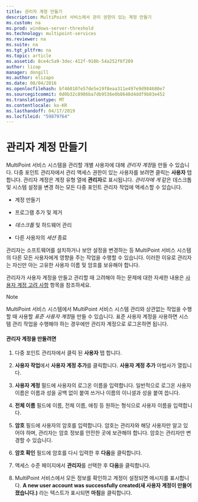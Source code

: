 ```yaml
---
title: 관리자 계정 만들기
description: MultiPoint 서비스에서 관리 권한이 있는 계정 만들기
ms.custom: na
ms.prod: windows-server-threshold
ms.technology: multipoint-services
ms.reviewer: na
ms.suite: na
ms.tgt_pltfrm: na
ms.topic: article
ms.assetid: 8ce4c5a9-3dec-412f-910b-54a252f8f209
author: lizap
manager: dongill
ms.author: elizapo
ms.date: 08/04/2016
ms.openlocfilehash: bf460107e57de5e19f8eaa311e497e9d984680e7
ms.sourcegitcommit: 0d0b32c8986ba7db9536e0b8648d4ddf9b03e452
ms.translationtype: MT
ms.contentlocale: ko-KR
ms.lasthandoff: 04/17/2019
ms.locfileid: "59879764"
---
```

# <a name="create-an-administrative-user-account"></a>관리자 계정 만들기
MultiPoint 서비스 시스템을 관리할 개별 사용자에 대해 *관리자 계정*을 만들 수 있습니다. 다중 포인트 관리자에서 관리 액세스 권한이 있는 사용자를 보려면 클릭는 **사용자** 탭 합니다. 관리자 계정은 계정 유형 열에 **관리자**로 표시됩니다. *관리자에 게* 같은 데스크톱 및 시스템 설정을 변경 하는 모든 다중 포인트 관리자 작업에 액세스할 수 있습니다.  
  
-   계정 만들기  
  
-   프로그램 추가 및 제거  
  
-   *데스크톱* 및 하드웨어 관리  
  
-   다른 사용자의 *세션* 종료  
  
관리자는 소프트웨어를 설치하거나 보안 설정을 변경하는 등 MultiPoint 서비스 시스템의 다른 모든 사용자에게 영향을 주는 작업을 수행할 수 있습니다. 이러한 이유로 관리자는 자신만 아는 고유한 사용자 이름 및 암호를 보유해야 합니다.  
  
관리자가 사용자 계정을 만들고 관리할 때 고려해야 하는 문제에 대한 자세한 내용은 [사용자 계정 고려 사항](User-Account-Considerations.md) 항목을 참조하세요.  
  
> [!NOTE]  
> MultiPoint 서비스 시스템에서 MultiPoint 서비스 시스템 관리와 상관없는 작업을 수행할 때 사용할 *표준 사용자 계정*을 만들 수 있습니다. 표준 사용자 계정을 사용하면 시스템 관리 작업을 수행해야 하는 경우에만 관리자 계정으로 로그온하면 됩니다.  
  
#### <a name="to-create-an-administrative-user-account"></a>관리자 계정을 만들려면  
  
1.  다중 포인트 관리자에서 클릭 된 **사용자** 탭 합니다.  
  
2.  **사용자 작업**에서 **사용자 계정 추가**를 클릭합니다. **사용자 계정 추가** 마법사가 열립니다.  
  
3.  **사용자 계정** 필드에 사용자의 로그온 이름을 입력합니다. 일반적으로 로그온 사용자 이름은 이름과 성을 공백 없이 붙여 쓰거나 이름의 이니셜과 성을 붙여 씁니다.  
  
4.  **전체 이름** 필드에 이름, 전체 이름, 애칭 등 원하는 형식으로 사용자 이름을 입력합니다.  
  
5.  **암호** 필드에 사용자의 암호를 입력합니다. 암호는 관리자와 해당 사용자만 알고 있어야 하며, 관리자는 암호 정보를 안전한 곳에 보관해야 합니다. 암호는 관리자만 변경할 수 있습니다.  
  
6.  **암호 확인** 필드에 암호를 다시 입력한 후 **다음**을 클릭합니다.  
  
7.  액세스 수준 페이지에서 **관리자**를 선택한 후 **다음**을 클릭합니다.  
  
8.  MultiPoint 서비스에서 모든 정보를 확인하고 계정이 설정되면 메시지를 표시합니다. **A new user account was successfully created(새 사용자 계정이 만들어졌습니다.)** 라는 텍스트가 표시되면 **마침**을 클릭합니다.  
